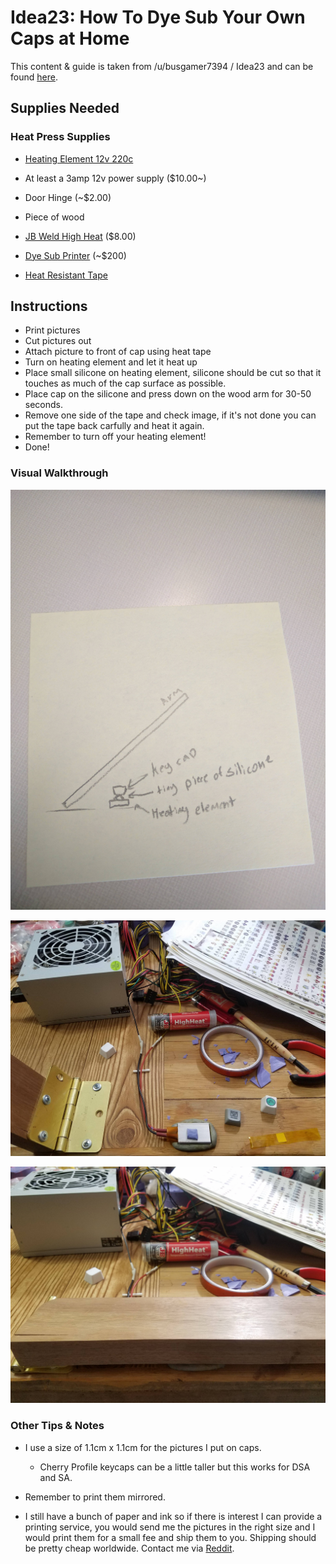 # Idea23: How To Dye Sub Your Own Caps at Home

This content & guide is taken from /u/busgamer7394 / Idea23 and can be found [here](https://www.reddit.com/r/MechanicalKeyboards/comments/6egoot/idea23_how_to_dye_sub_your_own_caps/).

## Supplies Needed

### Heat Press Supplies

* [Heating Element 12v 220c](https://www.aliexpress.com/item/2-Pcs-Ptc-Heaters-Heating-Element-Hair-Dryer-Accessories-Curlers-Heater-80-120-220-Degrees-Celsius/32695646350.html?ws_ab_test=searchweb0_0,searchweb201602_1_10152_10065_10151_10130_10068_10136_10137_10157_10060_10138_10155_10062_10156_437_10154_10056_10055_10054_10059_303_100031_10099_10103_10102_10096_10147_10052_10053_10107_10050_10142_10051_10084_10083_10080_10082_10081_10178_10110_519_10111_10112_10113_10114_10182_10185_10078_10079_10073_10123_142,searchweb201603_16,ppcSwitch_5&btsid=d9b33f4c-f63e-4adb-8c9c-402c51550ff0&algo_expid=33118be6-cc77-44b3-b2a0-9dc4772bf5b6-0&algo_pvid=33118be6-cc77-44b3-b2a0-9dc4772bf5b6)

* At least a 3amp 12v power supply ($10.00~)

* Door Hinge (~$2.00)

* Piece of wood

* [JB Weld High Heat](https://www.amazon.com/J-B-Weld-8297-HighHeat-Degree/dp/B007PP26RI/ref=sr_1_1?ie=UTF8&qid=1496252483&sr=8-1&keywords=jb+weld+high+heat) ($8.00)

* [Dye Sub Printer](http://www.ebay.com/itm/Sublimation-Printer-Epson-WF-2630-Built-on-CISS-400ml-Sublimation-Ink-10-Paper-/201586241187?hash=item2eef79eea3:g:6FYAAOSwhQhYyaBs) (~$200)

* [Heat Resistant Tape](http://www.ebay.com/itm/Gold-Kapton-Tape-Polyimide-High-Temp-1-2-x-36yds-13mm-/230736779828?hash=item35b8fbda34:g:MZwAAOxyeZNTRI4N)

## Instructions

* Print pictures
* Cut pictures out
* Attach picture to front of cap using heat tape
* Turn on heating element and let it heat up
* Place small silicone on heating element, silicone should be cut so that it touches as much of the cap surface as possible.
* Place cap on the silicone and press down on the wood arm for 30-50 seconds.
* Remove one side of the tape and check image, if it's not done you can put the tape back carfully and heat it again.
* Remember to turn off your heating element! 
* Done!

### Visual Walkthrough

![Step 1](../images/step1.jpg "Step 1")

![Step 2](../images/step2.jpg "Step 2")

![Step 3](../images/step3.jpg "Step 3")

### Other Tips & Notes

* I use a size of 1.1cm x 1.1cm for the pictures I put on caps. 
	* Cherry Profile keycaps can be a little taller but this works for DSA and SA. 

* Remember to print them mirrored.

* I still have a bunch of paper and ink so if there is interest I can provide a printing service, you would send me the pictures in the right size and I would print them for a small fee and ship them to you. Shipping should be pretty cheap worldwide. Contact me via [Reddit](https://www.reddit.com/user/busgamer7394).